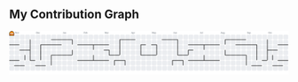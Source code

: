 ## My Contribution Graph

<picture>
    <source media="(prefers-color-scheme: dark)" srcset="https://raw.githubusercontent.com/acidicoala/acidicoala/output/pacman-contribution-graph-dark.svg">
    <source media="(prefers-color-scheme: light)" srcset="https://raw.githubusercontent.com/acidicoala/acidicoala/output/pacman-contribution-graph.svg">
    <img alt="pacman contribution graph" src="https://raw.githubusercontent.com/acidicoala/acidicoala/output/pacman-contribution-graph.svg">
</picture>
